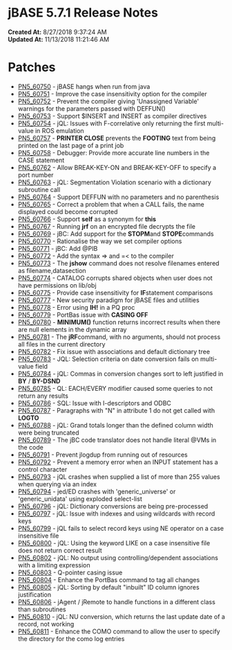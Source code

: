 # jBASE 5.7.1 Release Notes

**Created At:** 8/27/2018 9:37:24 AM  
**Updated At:** 11/13/2018 11:21:46 AM  


# Patches

- [PN5\_60750](pn5_60750) - jBASE hangs when run from java
- [PN5\_60751](pn5_60751) - Improve the case insensitivity option for the compiler
- [PN5\_60752](pn5_60752) - Prevent the compiler giving 'Unassigned Variable' warnings for the parameters passed with DEFFUN()
- [PN5\_60753](pn5_60753) - Support $INSERT and INSERT as compiler directives
- [PN5\_60754](pn5_60754) - jQL: Issues with F-correlative only returning the first multi-value in ROS emulation
- [PN5\_60757](pn5_60757) - **PRINTER CLOSE** prevents the **FOOTING** text from being printed on the last page of a print job
- [PN5\_60758](pn5_60758%20) - Debugger: Provide more accurate line numbers in the CASE statement
- [PN5\_60762](pn5_60762) - Allow BREAK-KEY-ON and BREAK-KEY-OFF to specify a port number
- [PN5\_60763](pn5_60763) - jQL: Segmentation Violation scenario with a dictionary subroutine call
- [PN5\_60764](pn5_60764) - Support DEFFUN with no parameters and no parenthesis
- [PN5\_60765](pn5_60765) - Correct a problem that when a CALL fails, the name displayed could become corrupted
- [PN5\_60766](pn5_60766) - Support **self** as a synonym for **this**
- [PN5\_60767](pn5_60767) - Running **jrf** on an encrypted file decrypts the file
- [PN5\_60769](pn5_60769) - jBC: Add support for the **STOPM**and **STOPE**commands
- [PN5\_60770](pn5_60770) - Rationalise the way we set compiler options
- [PN5\_60771](pn5_60771) - jBC: Add @PIB
- [PN5\_60772](pn5_60772) - Add the syntax =&gt; and =&lt; to the compiler
- [PN5\_60773](pn5_60773) - The **jshow** command does not resolve filenames entered as filename,datasection
- [PN5\_60774](pn5_60774) - CATALOG corrupts shared objects when user does not have permissions on lib/obj
- [PN5\_60775](pn5_60775) - Provide case insensitivity for **IF**statement comparisons
- [PN5\_60777](pn5_60777) - New security paradigm for jBASE files and utilities
- [PN5\_60778](pn5_60778) - Error using **IH!** in a PQ proc
- [PN5\_60779](pn5_60779) - PortBas issue with **CASING OFF**
- [PN5\_60780](pn5_60780) - **MINIMUM()** function returns incorrect results when there are null elements in the dynamic array
- [PN5\_60781](pn5_60781) - The **jRF**command, with no arguments, should not process all files in the current directory
- [PN5\_60782](pn5_60782) - Fix issue with associations and default dictionary tree
- [PN5\_60783](pn5_60783) - JQL: Selection criteria on date conversion fails on multi-value field
- [PN5\_60784](pn5_60784) - jQL: Commas in conversion changes sort to left justified in **BY** / **BY-DSND**
- [PN5\_60785](pn5_60785) - QL: EACH/EVERY modifier caused some queries to not return any results
- [PN5\_60786](pn5_60786) - SQL: Issue with I-descriptors and ODBC
- [PN5\_60787](pn5_60787) - Paragraphs with "N" in attribute 1 do not get called with **LOGTO**
- [PN5\_60788](pn5_60788) - jQL: Grand totals longer than the defined column width were being truncated
- [PN5\_60789](pn5_60789) - The jBC code translator does not handle literal @VMs in the code
- [PN5\_60791](PN5_60791) - Prevent jlogdup from running out of resources
- [PN5\_60792](pn5_60792) - Prevent a memory error when an INPUT statement has a control character
- [PN5\_60793](pn5_60793) - jQL crashes when supplied a list of more than 255 values when querying via an index
- [PN5\_60794](pn5_60794) - jed/ED crashes with 'generic\_universe' or 'generic\_unidata' using exploded select-list
- [PN5\_60796](pn5_60796) - jQL: Dictionary conversions are being pre-processed
- [PN5\_60797](pn5_60797) - jQL: Issue with indexes and using wildcards with record keys
- [PN5\_60799](pn5_60799) - jQL fails to select record keys using NE operator on a case insensitive file
- [PN5\_60800](pn5_60800) - jQL: Using the keyword LIKE on a case insensitive file does not return correct result
- [PN5\_60802](pn5_60802) - jQL: No output using controlling/dependent associations with a limiting expression
- [PN5\_60803](pn5_60803) - Q-pointer casing issue
- [PN5\_60804](pn5_60804) - Enhance the PortBas command to tag all changes
- [PN5\_60805](pn5_60805) - jQL: Sorting by default "inbuilt" ID column ignores justification
- [PN5\_60806](pn5_60806) - jAgent / jRemote to handle functions in a different class than subroutines
- [PN5\_60810](pn5_60810) - jQL: NU conversion, which returns the last update date of a record, not working
- [PN5\_60811](pn5_60811) - Enhance the COMO command to allow the user to specify the directory for the como log entries

